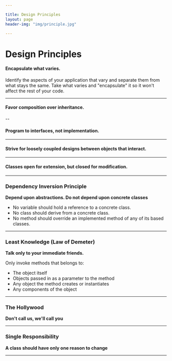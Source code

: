 ```yaml
---

title: Design Principles
layout: page
header-img: "img/principle.jpg"

---
```


# Design Principles

#### Encapsulate what varies.
Identify the aspects of your application that vary and separate them from what stays the same.
Take what varies and "encapsulate" it so it won't affect the rest of your code.

---

#### Favor composition over inheritance.

--

#### Program to interfaces, not implementation.

---

#### Strive for loosely coupled designs between objects that interact.

---

#### Classes open for extension, but closed for modification.

---

### Dependency Inversion Principle
**Depend upon abstractions. Do not depend upon concrete classes**
- No variable should hold a reference to a concrete class.
- No class should derive from a concrete class.
- No method should override an implemented method of any of its based classes.

---

### Least Knowledge (Law of Demeter)
**Talk only to your immediate friends.**

Only invoke methods that belongs to:
- The object itself
- Objects passed in as a parameter to the method
- Any object the method creates or instantiates
- Any components of the object


---

### The Hollywood
**Don't call us, we'll call you**

---

### Single Responsibility
**A class should have only one reason to change**

---
